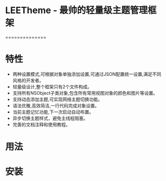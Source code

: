 
# LEETheme - 最帅的轻量级主题管理框架

==============



特性
==============
- 两种设置模式,可根据对象单独添加设置,可通过JSON配置统一设置,满足不同风格的开发者。
- 轻量级设计,整个框架只有2个文件构成。
- 支持所有NSObject子类对象,包含所有常用视图对象的颜色和图片等设置。
- 支持动态添加主题,可实现网络主题切换功能。
- 语法优雅,高效简洁,一行代码完成对象设置。
- 当前主题记忆功能,下一次启动自动布置。
- 异步切换主题样式，避免主线程阻塞。
- 完善的文档注释和使用教程。

用法
==============


安装
==============
